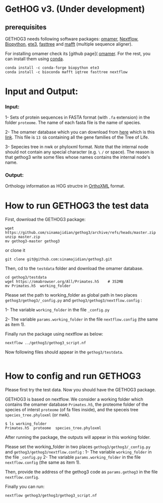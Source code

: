 GetHOG v3. (Under development)
======



## prerequisites

GETHOG3 needs following software packages:  [omamer](https://github.com/DessimozLab/omamer),  [Nextflow](https://nextflow.io/),
[Biopython](https://github.com/biopython/biopython),  [ete3](http://etetoolkit.org), [fasttree](http://www.microbesonline.org/fasttree/)
and [mafft](http://mafft.cbrc.jp/alignment/software/) (multiple sequence aligner).

For installing omamer check its [github page]( [omamer](https://github.com/DessimozLab/omamer). 
For the rest, you can install them using [conda](https://docs.conda.io/en/latest/miniconda.html).
```
conda install -c conda-forge biopython ete3 
conda install -c bioconda mafft iqtree fasttree nextflow
```



# Input and Output: 

### Input: 
1- Sets of protein sequences in FASTA format (with `.fa` extension) in the folder `proteome`. The name of each fasta file is the name of species.

2- The omamer database which you can download from [here](https://omabrowser.org/oma/current/) which is this [link](https://omabrowser.org/All/LUCA.h5). 
This file is `13 Gb` containing all the gene families of the Tree of Life. 

3- Sepecies tree in nwk or phyloxml format. Note that the internal node should not contain any special character (e.g. `\`  `/` or space). 
The reason is that gethog3 write some files whose names contains the internal node's name. 

### Output:
Orthology information  as HOG structre in [OrthoXML](https://orthoxml.org/) format.




# How to run GETHOG3 the test data
First, download the GETHOG3 package:
```
wget https://github.com/sinamajidian/gethog3/archive/refs/heads/master.zip
unzip master.zip
mv gethog3-master gethog3
```
or clone it 
```
git clone git@github.com:sinamajidian/gethog3.git
```
Then, cd to the `testdata` folder and download the omamer database.
```
cd gethog3/testdata
wget https://omabrowser.org/All/Primates.h5    # 352MB
mv Primates.h5  working_folder 
```
Please set the path to working_folder  as global path in two places `gethog3/gethog3/_config.py` and `gethog3/gethog3/nextflow.config` :

1- The variable `working_folder` in the file `_config.py`

2- The variable `params.working_folder` in the file `nextflow.config` (the same as item 1).

Finally run the package using nextflow as below:
```
nextflow ../gethog3/gethog3_script.nf
```

Now following files should appear in the `gethog3/testdata`.
```

```




# How to config and run GETHOG3
Please first try the test data. Now you should have the GETHOG3 package.

GETHOG3 is based on nextflow. We consider a working folder which contains the omamer database `Primates.h5`,
the proteome folder of the species of interst `proteome` (of fa files inside),
and the speceis tree `species_tree.phyloxml` (or nwk).
```
$ ls working_folder
Primates.h5  proteome  species_tree.phyloxml
```
After running the package, the outputs will appear in this working folder.  

Please set the working_folder in two places `gethog3/gethog3/_config.py` and `gethog3/gethog3/nextflow.config` :
1- The variable `working_folder` in the file `_config.py`
2- The variable `params.working_folder` in the file `nextflow.config` (the same as item 1).

Then, provide the address of the gethog3 code as `params.gethog3` in the file `nextflow.config`.

Finally you can run:
```
nextflow gethog3/gethog3/gethog3_script.nf
```



